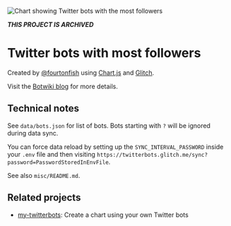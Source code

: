 ![Chart showing Twitter bots with the most followers](https://cdn.glitch.com/eafa115d-c307-4f55-8c74-1140bb1d0ef7%2Fchart-900px.png)

***THIS PROJECT IS ARCHIVED***

# Twitter bots with most followers

Created by [@fourtonfish](https://twitter.com/fourtonfish) using [Chart.js](https://www.chartjs.org/) and [Glitch](https://glitch.com/about/).

Visit the [Botwiki blog](https://botwiki.org/blog/most-popular-twitter-bots-most-followers/) for more details.


## Technical notes

See `data/bots.json` for list of bots. Bots starting with `?` will be ignored during data sync.

You can force data reload by setting up the `SYNC_INTERVAL_PASSWORD` inside your `.env` file and then visiting `https://twitterbots.glitch.me/sync?password=PasswordStoredInEnvFile`.

See also `misc/README.md`.

## Related projects

- [my-twitterbots](https://glitch.com/edit/#!/my-twitterbots): Create a chart using your own Twitter bots
